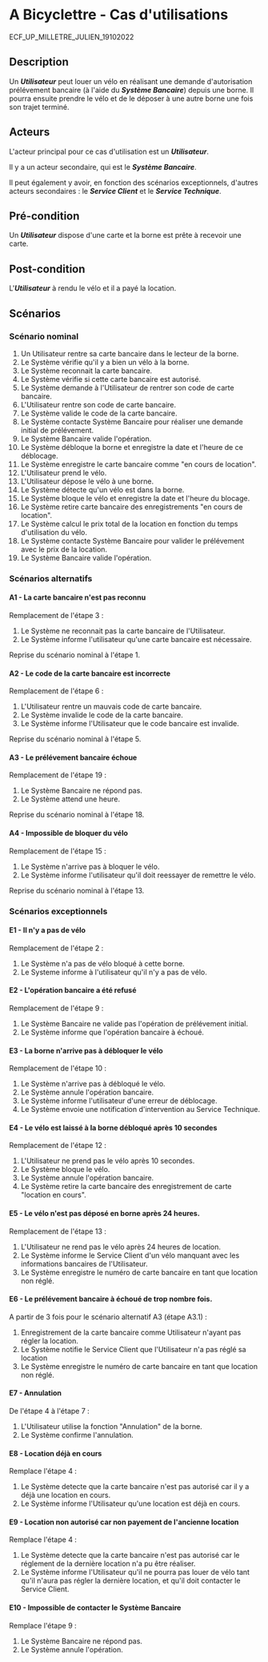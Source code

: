 A Bicyclettre - Cas d'utilisations
======

ECF_UP_MILLETRE_JULIEN_19102022

## Description

Un ***Utilisateur*** peut louer un vélo en réalisant une demande d'autorisation prélévement bancaire (à l'aide du ***Système Bancaire***) depuis une borne. Il pourra ensuite prendre le vélo et de le déposer à une autre borne une fois son trajet terminé.

## Acteurs

L'acteur principal pour ce cas d'utilisation est un ***Utilisateur***.

Il y a un acteur secondaire, qui est le ***Système Bancaire***.

Il peut également y avoir, en fonction des scénarios exceptionnels, d'autres acteurs secondaires : le ***Service Client*** et le ***Service Technique***.

## Pré-condition
Un ***Utilisateur*** dispose d'une carte et la borne est prête à recevoir une carte.

## Post-condition
L'***Utilisateur*** à rendu le vélo et il a payé la location.

## Scénarios

### Scénario nominal

1. Un Utilisateur rentre sa carte bancaire dans le lecteur de la borne.
2. Le Système vérifie qu'il y a bien un vélo à la borne.
3. Le Système reconnait la carte bancaire.
4. Le Système vérifie si cette carte bancaire est autorisé.
5. Le Système demande à l'Utilisateur de rentrer son code de carte bancaire.
6. L'Utilisateur rentre son code de carte bancaire.
7. Le Système valide le code de la carte bancaire.
8. Le Système contacte Système Bancaire pour réaliser une demande initial de prélévement.
9. Le Système Bancaire valide l'opération.
10. Le Système débloque la borne et enregistre la date et l'heure de ce déblocage.
11. Le Système enregistre le carte bancaire comme "en cours de location".
12. L'Utilisateur prend le vélo.
13. L'Utilisateur dépose le vélo à une borne.
14. Le Système détecte qu'un vélo est dans la borne.
15. Le Système bloque le vélo et enregistre la date et l'heure du blocage.
16. Le Système retire carte bancaire des enregistrements "en cours de location".
17. Le Système calcul le prix total de la location en fonction du temps d'utilisation du vélo.
18. Le Système contacte Système Bancaire pour valider le prélévement avec le prix de la location.
19. Le Système Bancaire valide l'opération.

### Scénarios alternatifs

#### A1 - La carte bancaire n'est pas reconnu
Remplacement de l'étape 3 :

1. Le Système ne reconnait pas la carte bancaire de l'Utilisateur.
2. Le Système informe l'utilisateur qu'une carte bancaire est nécessaire.

Reprise du scénario nominal à l'étape 1.

#### A2 - Le code de la carte bancaire est incorrecte
Remplacement de l'étape 6 :

1. L'Utilisateur rentre un mauvais code de carte bancaire.
2. Le Système invalide le code de la carte bancaire.
3. Le Système informe l'Utilisateur que le code bancaire est invalide.

Reprise du scénario nominal à l'étape 5.

#### A3 - Le prélévement bancaire échoue
Remplacement de l'étape 19 :

1. Le Système Bancaire ne répond pas.
2. Le Système attend une heure.

Reprise du scénario nominal à l'étape 18.

#### A4 - Impossible de bloquer du vélo
Remplacement de l'étape 15 :

1. Le Système n'arrive pas à bloquer le vélo.
2. Le Système informe l'utilisateur qu'il doit reessayer de remettre le vélo.

Reprise du scénario nominal à l'étape 13.

### Scénarios exceptionnels

#### E1 - Il n'y a pas de vélo
Remplacement de l'étape 2 :

1. Le Système n'a pas de vélo bloqué à cette borne.
2. Le Systeme informe à l'utilisateur qu'il n'y a pas de vélo.

#### E2 - L'opération bancaire a été refusé
Remplacement de l'étape 9 :

1. Le Système Bancaire ne valide pas l'opération de prélévement initial.
2. Le Système informe que l'opération bancaire à échoué.

#### E3 - La borne n'arrive pas à débloquer le vélo
Remplacement de l'étape 10 :

1. Le Système n'arrive pas à débloqué le vélo.
2. Le Système annule l'opération bancaire.
3. Le Système informe l'utilisateur d'une erreur de déblocage.
4. Le Système envoie une notification d'intervention au Service Technique. 

#### E4 - Le vélo est laissé à la borne débloqué après 10 secondes
Remplacement de l'étape 12 :

1. L'Utilisateur ne prend pas le vélo après 10 secondes.
2. Le Système bloque le vélo.
3. Le Système annule l'opération bancaire.
4. Le Système retire la carte bancaire des enregistrement de carte "location en cours". 

#### E5 - Le vélo n'est pas déposé en borne après 24 heures.
Remplacement de l'étape 13 :

1. L'Utilisateur ne rend pas le vélo après 24 heures de location.
2. Le Système informe le Service Client d'un vélo manquant avec les informations bancaires de l'Utilisateur.
3. Le Système enregistre le numéro de carte bancaire en tant que location non réglé.

#### E6 - Le prélévement bancaire à échoué de trop nombre fois.
A partir de 3 fois pour le scénario alternatif A3 (étape A3.1) :

1. Enregistrement de la carte bancaire comme Utilisateur n'ayant pas régler la location.
2. Le Système notifie le Service Client que l'Utilisateur n'a pas réglé sa location
3. Le Système enregistre le numéro de carte bancaire en tant que location non réglé.


#### E7 - Annulation
De l'étape 4 à l'étape 7 :

1. L'Utilisateur utilise la fonction "Annulation" de la borne.
2. Le Système confirme l'annulation.

#### E8 - Location déjà en cours 
Remplace l'étape 4 :

1. Le Système detecte que la carte bancaire n'est pas autorisé car il y a déjà une location en cours.
2. Le Système informe l'Utilisateur qu'une location est déjà en cours.

#### E9 - Location non autorisé car non payement de l'ancienne location
Remplace l'étape 4 :

1. Le Système detecte que la carte bancaire n'est pas autorisé car le réglement de la dernière location n'a pu être réaliser.
2. Le Système informe l'Utilisateur qu'il ne pourra pas louer de vélo tant qu'il n'aura pas régler la dernière location, et qu'il doit contacter le Service Client.

#### E10 - Impossible de contacter le Système Bancaire
Remplace l'étape 9 :

1. Le Système Bancaire ne répond pas.
2. Le Système annule l'opération.
